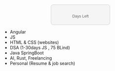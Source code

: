 


<div style="display: flex; justify-content: center; align-items: center; margin: 0;">
  <div style="padding: 20px; background-color: #f5f5f5; border: 1px solid #ccc; border-radius: 8px; font-family: Arial, sans-serif; text-align: center; width: 150px;">
    <div id="countdown-timer" style="font-size: 2em; font-weight: bold; color: #333;"></div>
    <div style="font-size: 0.9em; color: #666; margin-top: 10px;">Days Left</div>
  </div>
</div>




*   Angular 
*    JS 
*    HTML & CSS (websites) 
*   DSA (1-30days JS , 75 BLind)
*    Java SpringBoot 
*    AI, Rust, Freelancing
*    Personal (Resume & job search)


